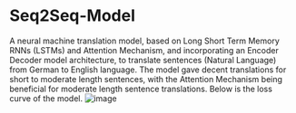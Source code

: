 # Seq2Seq-Model
A neural machine translation model, based on Long Short Term Memory RNNs (LSTMs) and Attention Mechanism, and incorporating an Encoder Decoder model architecture, to translate sentences (Natural Language) from German to English language. The model gave decent translations for short to moderate length sentences, with the Attention Mechanism being beneficial for moderate length sentence translations. Below is the loss curve of the model.
![image](https://github.com/user-attachments/assets/88379df9-49a1-4a8f-a14a-74327ac4ea70)
